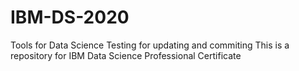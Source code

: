 # IBM-DS-2020
Tools for Data Science
Testing for updating and commiting
This is a repository for IBM Data Science Professional Certificate
